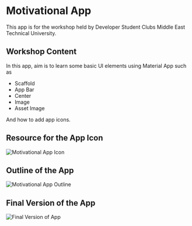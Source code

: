 # Motivational App

This app is for the workshop held by Developer Student Clubs Middle East Technical University.

## Workshop Content

In this app, aim is to learn some basic UI elements using Material App such as
  - Scaffold
  - App Bar
  - Center
  - Image
  - Asset Image
  
  And how to add app icons.

## Resource for the App Icon

![Motivational App Icon](https://user-images.githubusercontent.com/71099030/99025359-ab4aab00-2579-11eb-957f-53ff571a8580.png)

## Outline of the App

![Motivational App Outline](https://user-images.githubusercontent.com/71099030/99024956-bfda7380-2578-11eb-871a-e3d7d2ff89b5.png)

## Final Version of the App

![Final Version of App](https://user-images.githubusercontent.com/71099030/99025095-19db3900-2579-11eb-95f1-829f46af8c44.png)



